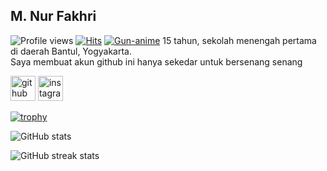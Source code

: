 ## M. Nur Fakhri

![Profile views](https://gpvc.arturio.dev/Lukarisima) [![Hits](https://hits.sh/github.com/silentsoft/hits.svg)](https://hits.sh/github.com/silentsoft/hits/)
<a href="https://imgbb.com/"><img src="https://i.ibb.co/dgXpQQY/Gun-anime.gif" alt="Gun-anime" border="0"></a>
15 tahun, sekolah menengah pertama di daerah Bantul, Yogyakarta.<br>
Saya membuat akun github ini hanya sekedar untuk bersenang senang




[<img src='https://cdn.jsdelivr.net/npm/simple-icons@3.0.1/icons/github.svg' alt='github' height='40'>](https://github.com/Lukarisima )  [<img src='https://cdn.jsdelivr.net/npm/simple-icons@3.0.1/icons/instagram.svg' alt='instagram' height='40'>](https://www.instagram.com/nurfakhri.id/)  

[![trophy](https://github-profile-trophy.vercel.app/?username=Lukarisima )](https://github.com/ryo-ma/github-profile-trophy)

![GitHub stats](https://github-readme-stats.vercel.app/api?username=Lukarisima&show_icons=true) 
 
![GitHub streak stats](https://github-readme-streak-stats.herokuapp.com/?user=Lukarisima )  

